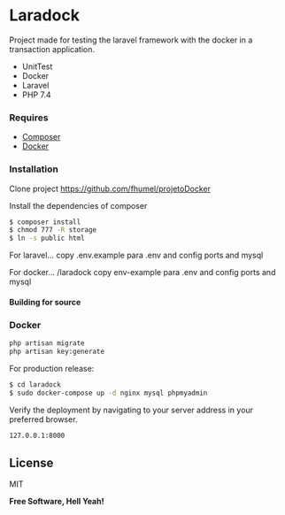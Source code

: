 # Laradock

Project made for testing the laravel framework with the docker in a transaction application.

  - UnitTest
  - Docker
  - Laravel
  - PHP 7.4
  
### Requires

 - [Composer](https://getcomposer.org/download/)
 - [Docker](https://docs.docker.com/engine/install/)

### Installation

Clone project https://github.com/fhumel/projetoDocker

Install the dependencies of composer

```sh
$ composer install
$ chmod 777 -R storage
$ ln -s public html
```

For laravel...
copy .env.example para .env and config ports and mysql

For docker... 
/laradock
copy env-example para .env and config ports and mysql

#### Building for source
### Docker
```sh
php artisan migrate
php artisan key:generate 
```

For production release:
```sh
$ cd laradock
$ sudo docker-compose up -d nginx mysql phpmyadmin
```

Verify the deployment by navigating to your server address in your preferred browser.

```sh
127.0.0.1:8000
```

License
----

MIT


**Free Software, Hell Yeah!**

